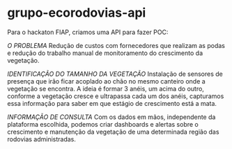 # grupo-ecorodovias-api

Para o hackaton FIAP, criamos uma API para fazer POC:

*O PROBLEMA* 
Redução de custos com fornecedores que realizam as podas e redução do trabalho manual de monitoramento do crescimento da vegetação.

*IDENTIFICAÇÃO DO TAMANHO DA VEGETAÇÃO*
Instalação de sensores de presença que irão ficar acoplado ao chão no mesmo canteiro onde a vegetação se encontra. A ideia é formar 3 anéis, um acima do outro, conforme a vegetação cresce e ultrapassa cada um dos anéis, capturamos essa informação para saber em que estágio de crescimento está a mata.

*INFORMAÇÃO DE CONSULTA*
Com os dados em mãos, independente da plataforma escolhida, podemos criar dashboards e alertas sobre o crescimento e manutenção da vegetação de uma determinada região das rodovias administradas.
